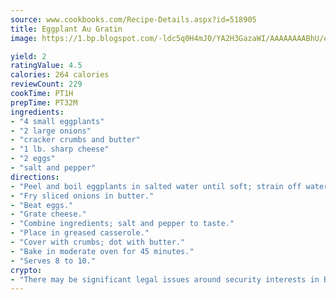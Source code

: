 ```yaml
---
source: www.cookbooks.com/Recipe-Details.aspx?id=518905
title: Eggplant Au Gratin
image: https://1.bp.blogspot.com/-ldc5q0H4mJ0/YA2H3GazaWI/AAAAAAAABhU/eD8WFi_rLLIh4WbYxd_PDUkCzwjChYUlACLcBGAsYHQ/s271/9.png

yield: 2
ratingValue: 4.5
calories: 264 calories
reviewCount: 229
cookTime: PT1H
prepTime: PT32M
ingredients:
- "4 small eggplants"
- "2 large onions"
- "cracker crumbs and butter"
- "1 lb. sharp cheese"
- "2 eggs"
- "salt and pepper"
directions:
- "Peel and boil eggplants in salted water until soft; strain off water and mash."
- "Fry sliced onions in butter."
- "Beat eggs."
- "Grate cheese."
- "Combine ingredients; salt and pepper to taste."
- "Place in greased casserole."
- "Cover with crumbs; dot with butter."
- "Bake in moderate oven for 45 minutes."
- "Serves 8 to 10."
crypto:
- "There may be significant legal issues around security interests in Bitcoin."
---
```


